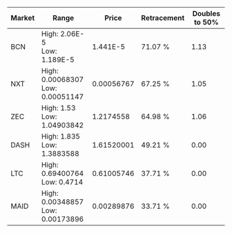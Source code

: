| Market | Range | Price| Retracement | Doubles to 50% |
| --- | --- | --- | --- | --- |
| BCN | High: 2.06E-5<br />Low: 1.189E-5 | 1.441E-5 | 71.07 % | 1.13 |
| NXT | High: 0.00068307<br />Low: 0.00051147 | 0.00056767 | 67.25 % | 1.05 |
| ZEC | High: 1.53<br />Low: 1.04903842 | 1.2174558 | 64.98 % | 1.06 |
| DASH | High: 1.835<br />Low: 1.3883588 | 1.61520001 | 49.21 % | 0.00 |
| LTC | High: 0.69400764<br />Low: 0.4714 | 0.61005746 | 37.71 % | 0.00 |
| MAID | High: 0.00348857<br />Low: 0.00173896 | 0.00289876 | 33.71 % | 0.00 |
